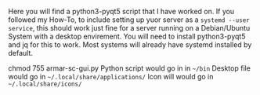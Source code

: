 Here you will find a python3-pyqt5 script that I have worked on. 
If you followed my How-To, to include setting up yuor server as a `systemd --user service`, this should work just fine for a server running on a Debian/Ubuntu System with a desktop envirement.
You will need to install python3-pyqt5 and jq for this to work. Most systems will already have systemd installed by default.

chmod 755 armar-sc-gui.py
Python script would go in in `~/bin`
Desktop file would go in `~/.local/share/applications/`
Icon will would go in `~/.local/share/icons/`
